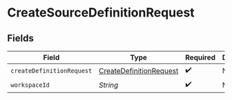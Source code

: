 # CreateSourceDefinitionRequest


## Fields

| Field                                                                     | Type                                                                      | Required                                                                  | Description                                                               |
| ------------------------------------------------------------------------- | ------------------------------------------------------------------------- | ------------------------------------------------------------------------- | ------------------------------------------------------------------------- |
| `createDefinitionRequest`                                                 | [CreateDefinitionRequest](../../models/shared/CreateDefinitionRequest.md) | :heavy_check_mark:                                                        | N/A                                                                       |
| `workspaceId`                                                             | *String*                                                                  | :heavy_check_mark:                                                        | N/A                                                                       |
